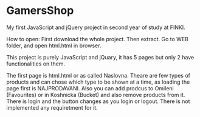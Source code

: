 # GamersShop
My first JavaScript and jQuery project in second year of study at FINKI.

How to open:
First download the whole project.
Then extract.
Go to WEB folder, and open html.html in browser.

This project is purely JavaScript and jQuary, it has 5 pages but only 2 have functionalities on them.

The first page is html.html or as called Naslovna. Theare are few types of products and can chose which type to be shown at a time, as loading the page first is NAJPRODAVANI. Also you can add prodcus to Omileni (Favourites) or in Koshnicka (Bucket) and also remove products from it. There is login and the button changes as you login or logout. There is not implemented any requiretment for it.
